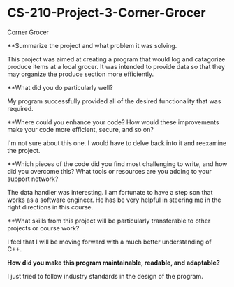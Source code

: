 # CS-210-Project-3-Corner-Grocer
 Corner Grocer


**Summarize the project and what problem it was solving.

   This project was aimed at creating a program that would log and catagorize produce items at a local grocer.  It was intended to provide data so that they may organize the produce section more efficiently.

**What did you do particularly well?

   My program successfully provided all of the desired functionality that was required.  

**Where could you enhance your code? How would these improvements make your code more efficient, secure, and so on?

   I'm not sure about this one.  I would have to delve back into it and reexamine the project. 

**Which pieces of the code did you find most challenging to write, and how did you overcome this? What tools or resources are you adding to your support network?

   The data handler was interesting.  I am fortunate to have a step son that works as a software engineer.  He has be very helpful in steering me in the right directions in this course. 

**What skills from this project will be particularly transferable to other projects or course work?

   I feel that I will be moving forward with a much better understanding of C++.

**How did you make this program maintainable, readable, and adaptable?**

   I just tried to follow industry standards in the design of the program.  
